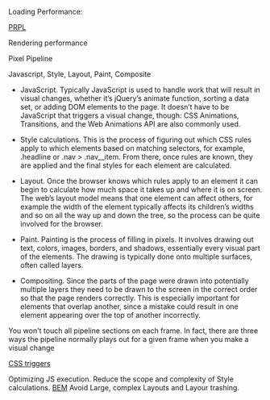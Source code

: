 

Loading Performance:

[PRPL](https://developers.google.com/web/fundamentals/performance/prpl-pattern/)



Rendering performance


Pixel Pipeline



Javascript, Style, Layout, Paint, Composite

- JavaScript. Typically JavaScript is used to handle work that will result in visual changes,
whether it’s jQuery’s animate function, sorting a data set, or adding DOM elements to the page.
It doesn’t have to be JavaScript that triggers a visual change, though: CSS Animations,
Transitions, and the Web Animations API are also commonly used.

- Style calculations. This is the process of figuring out which CSS rules apply to which elements
based on matching selectors, for example, .headline or .nav > .nav__item.
From there, once rules are known, they are applied and the final styles for each element are calculated.

- Layout. Once the browser knows which rules apply to an element it can begin to calculate
how much space it takes up and where it is on screen. The web’s layout model means that one
element can affect others, for example the width of the <body> element typically affects its
children’s widths and so on all the way up and down the tree, so the process can be quite
involved for the browser.

- Paint. Painting is the process of filling in pixels. It involves drawing out text, colors,
images, borders, and shadows, essentially every visual part of the elements.
The drawing is typically done onto multiple surfaces, often called layers.

- Compositing. Since the parts of the page were drawn into potentially multiple layers they
need to be drawn to the screen in the correct order so that the page renders correctly.
This is especially important for elements that overlap another, since a mistake could result
in one element appearing over the top of another incorrectly.


You won't touch all pipeline sections on each frame.
In fact, there are three ways the pipeline normally
plays out for a given frame when you make a visual change


[CSS triggers](https://csstriggers.com/)





Optimizing JS execution.
Reduce the scope and complexity of Style calculations.
        [BEM](https://en.bem.info/)
Avoid Large, complex Layouts and Layour trashing.


